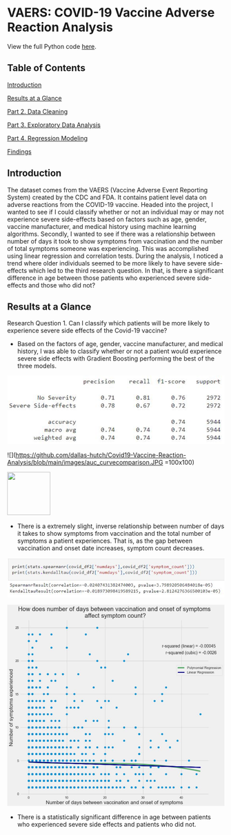 # VAERS: COVID-19 Vaccine Adverse Reaction Analysis

View the full Python code [here](https://github.com/dallas-hutch/VAERS/blob/main/VAERS_Analysis.ipynb).

## Table of Contents
[Introduction](#introduction)

[Results at a Glance](#results-at-a-glance)

[Part 2. Data Cleaning](#2-data-cleaning)

[Part 3. Exploratory Data Analysis](#3-exploratory-data-analysis)

[Part 4. Regression Modeling](#4-regression-modeling)

[Findings](#findings)

## Introduction
The dataset comes from the VAERS (Vaccine Adverse Event Reporting System) created by the CDC and FDA. It contains patient level data on adverse reactions from the COVID-19 vaccine. Headed into the project, I wanted to see if I could classify whether or not an individual may or may not experience severe side-effects based on factors such as age, gender, vaccine manufacturer, and medical history using machine learning algorithms. Secondly, I wanted to see if there was a relationship between number of days it took to show symptoms from vaccination and the number of total symptoms someone was experiencing. This was accomplished using linear regression and correlation tests. During the analysis, I noticed a trend where older individuals seemed to be more likely to have severe side-effects which led to the third research question. In that, is there a significant difference in age between those patients who experienced severe side-effects and those who did not?

## Results at a Glance
Research Question 1. Can I classify which patients will be more likely to experience severe side effects of the Covid-19 vaccine?
- Based on the factors of age, gender, vaccine manufacturer, and medical history, I was able to classify whether or not a patient would experience severe side effects with Gradient Boosting performing the best of the three models.

![](https://github.com/dallas-hutch/Covid19-Vaccine-Reaction-Analysis/blob/main/images/gradientboosting_classificationreport.JPG)

![](https://github.com/dallas-hutch/Covid19-Vaccine-Reaction-Analysis/blob/main/images/auc_curvecomparison.JPG =100x100)

<img src="https://your-image-url.type](https://github.com/dallas-hutch/Covid19-Vaccine-Reaction-Analysis/blob/main/images/auc_curvecomparison.JPG" width="100" height="100">

- There is a extremely slight, inverse relationship between number of days it takes to show symptoms from vaccination and the total number of symptoms a patient experiences. That is, as the gap between vaccination and onset date increases, symptom count decreases.

![](https://github.com/dallas-hutch/Covid19-Vaccine-Reaction-Analysis/blob/main/images/regression_significancetesting.JPG)

![](https://github.com/dallas-hutch/Covid19-Vaccine-Reaction-Analysis/blob/main/images/lin_regression_fit.JPG)

- There is a statistically significant difference in age between patients who experienced severe side effects and patients who did not.
